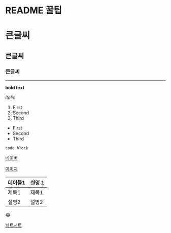 
# **README 꿀팁** 

# 큰글씨
## 큰글씨
### 큰글씨
---

**bold text**

*italic*

1. First
2. Second
3. Third

- First
- Second
- Third

```
code block
```

[네이버](https://naver.com)

[이미지](1.jpg)

| 테이블1 | 설명 1 |
| ------- | ------- |
| 제목1 | 제목1 |
| 설명2 | 설명2 |

:joy:

[치트시트](https://www.markdownguide.org/cheat-sheet/)
